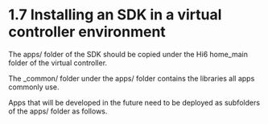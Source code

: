 # 1.7 Installing an SDK in a virtual controller environment

The apps/ folder of the SDK should be copied under the Hi6 home_main folder of the virtual controller.

The _common/ folder under the apps/ folder contains the libraries all apps commonly use.

Apps that will be developed in the future need to be deployed as subfolders of the apps/ folder as follows.
